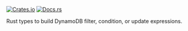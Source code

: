 [![Crates.io](https://img.shields.io/crates/v/dynamodb-expression.svg)](https://crates.io/crates/dynamodb-expression)
[![Docs.rs](https://docs.rs/dynamodb-expression/badge.svg)](https://docs.rs/dynamodb-expression/)

Rust types to build DynamoDB filter, condition, or update expressions.
